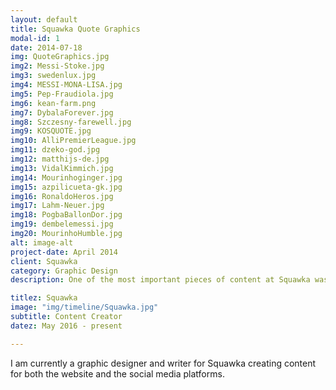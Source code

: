 ```yaml
---
layout: default
title: Squawka Quote Graphics
modal-id: 1
date: 2014-07-18
img: QuoteGraphics.jpg
img2: Messi-Stoke.jpg
img3: swedenlux.jpg
img4: MESSI-MONA-LISA.jpg
img5: Pep-Fraudiola.jpg
img6: kean-farm.png
img7: DybalaForever.jpg
img8: Szczesny-farewell.jpg
img9: KOSQUOTE.jpg
img10: AlliPremierLeague.jpg
img11: dzeko-god.jpg
img12: matthijs-de.jpg
img13: VidalKimmich.jpg
img14: Mourinhoginger.jpg
img15: azpilicueta-gk.jpg
img16: RonaldoHeros.jpg
img17: Lahm-Neuer.jpg
img18: PogbaBallonDor.jpg
img19: dembelemessi.jpg
img20: MourinhoHumble.jpg
alt: image-alt
project-date: April 2014
client: Squawka
category: Graphic Design
description: One of the most important pieces of content at Squawka was the quotes as there are so many important quotes thrown about all the time. It was therefore very important to create regular visualisations of some of the best quotes.

titlez: Squawka
image: "img/timeline/Squawka.jpg"
subtitle: Content Creator
datez: May 2016 - present

---
```

I am currently a graphic designer and writer for Squawka creating content for both the website and the social media platforms.
